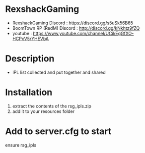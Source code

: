 # RexshackGaming
- RexshackGaming Discord : https://discord.gg/s5uSk56B65
- BoomTown RP (RedM) Discord : http://discord.gg/kNkhtz9fZQ
- youtube : https://www.youtube.com/channel/UCikEgGfXO-HCPxV5rYHEVbA

# Description
- IPL list collected and put together and shared

# Installation
1. extract the contents of the rsg_ipls.zip
2. add it to your resources folder

# Add to server.cfg to start
ensure rsg_ipls